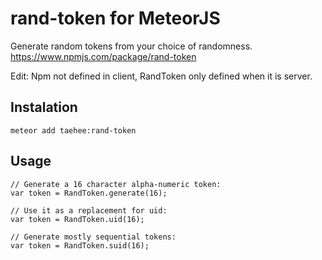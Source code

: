 # rand-token for MeteorJS
Generate random tokens from your choice of randomness.
https://www.npmjs.com/package/rand-token

Edit: Npm not defined in client, RandToken only defined when it is server.

## Instalation
```
meteor add taehee:rand-token
```

## Usage
```
// Generate a 16 character alpha-numeric token:
var token = RandToken.generate(16);

// Use it as a replacement for uid:
var token = RandToken.uid(16);

// Generate mostly sequential tokens:
var token = RandToken.suid(16);
```